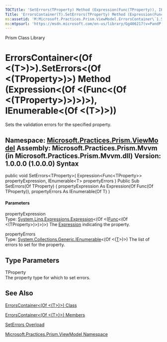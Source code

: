 ```yaml
---
TOCTitle: 'SetErrors(TProperty) Method (Expression(Func(TProperty)), IEnumerable(T))'
Title: 'ErrorsContainer(T).SetErrors(TProperty) Method (Expression(Func(TProperty)), IEnumerable(T)) (Microsoft.Practices.Prism.ViewModel)'
ms:assetid: 'M:Microsoft.Practices.Prism.ViewModel.ErrorsContainer\`1.SetErrors\`\`1(System.Linq.Expressions.Expression{System.Func{\`\`0}},System.Collections.Generic.IEnumerable{\`0})'
ms:mtpsurl: 'https://msdn.microsoft.com/en-us/library/Gg406217(v=PandP.50)'
---
```


Prism Class Library

ErrorsContainer&lt;(Of &lt;(T&gt;)&gt;).SetErrors&lt;(Of &lt;(TProperty&gt;)&gt;) Method (Expression&lt;(Of &lt;(Func&lt;(Of &lt;(TProperty&gt;)&gt;)&gt;)&gt;), IEnumerable&lt;(Of &lt;(T&gt;)&gt;))
=========================================================================================================================================================================================================

Sets the validation errors for the specified property.

**Namespace:** [Microsoft.Practices.Prism.ViewModel](https://msdn.microsoft.com/n:microsoft.practices.prism.viewmodel)
**Assembly:** Microsoft.Practices.Prism.Mvvm (in Microsoft.Practices.Prism.Mvvm.dll) Version: 1.0.0.0 (1.0.0.0)
Syntax
------

<span id="syntaxToggle"></span>public void SetErrors&lt;TProperty&gt;( Expression&lt;Func&lt;TProperty&gt;&gt; propertyExpression, IEnumerable&lt;T&gt; propertyErrors ) Public Sub SetErrors(Of TProperty) ( propertyExpression As Expression(Of Func(Of TProperty)), propertyErrors As IEnumerable(Of T) )
#### Parameters

propertyExpression  
Type: [System.Linq.Expressions.Expression](http://msdn2.microsoft.com/en-us/library/bb335710)&lt;(Of &lt;([Func](http://msdn2.microsoft.com/en-us/library/bb534960)&lt;(Of &lt;(TProperty&gt;)&gt;)&gt;)&gt;)
The [Expression](http://msdn2.microsoft.com/en-us/library/bb356138) indicating the property.

propertyErrors  
Type: [System.Collections.Generic.IEnumerable](http://msdn2.microsoft.com/en-us/library/9eekhta0)&lt;(Of &lt;([T](https://msdn.microsoft.com/t:microsoft.practices.prism.viewmodel.errorscontainer%601)&gt;)&gt;)
The list of errors to set for the property.

Type Parameters
---------------

<span id="templatesToggle"></span>
TProperty  
The property type for which to set errors.

See Also
--------


[ErrorsContainer&lt;(Of &lt;(T&gt;)&gt;) Class](https://msdn.microsoft.com/t:microsoft.practices.prism.viewmodel.errorscontainer%601)

[ErrorsContainer&lt;(Of &lt;(T&gt;)&gt;) Members](https://msdn.microsoft.com/allmembers.t:microsoft.practices.prism.viewmodel.errorscontainer%601)

[SetErrors Overload](https://msdn.microsoft.com/overload:microsoft.practices.prism.viewmodel.errorscontainer%601.seterrors)

[Microsoft.Practices.Prism.ViewModel Namespace](https://msdn.microsoft.com/n:microsoft.practices.prism.viewmodel)
